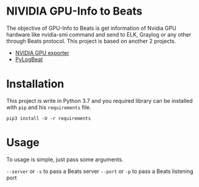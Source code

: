 # NIVIDIA GPU-Info to Beats

The objective of GPU-Info to Beats is get information of Nvidia GPU hardware like nvidia-smi command and send to ELK, Graylog or any other through Beats protocol. This project is based on another 2 projects.

- [NVIDIA GPU exporter](https://gist.github.com/ozancaglayan/40aaae8397edca78d9d473a3e1ef6e78)
- [PyLogBeat](https://github.com/eht16/pylogbeat)

# Installation

This project is write in Python 3.7 and you required library can be installed with `pip` and his `requirements` file.

```buildoutcfg
pip3 install -U -r requirements
```

# Usage

To usage is simple, just pass some arguments.

`--server` or `-s` to pass a Beats server
`--port` or `-p` to pass a Beats listening port

```buildoutcfg

```